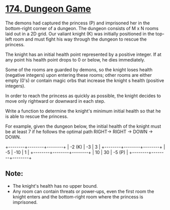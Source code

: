 [174. Dungeon Game](https://leetcode.com/problems/dungeon-game/)
===================

The demons had captured the princess (P) and imprisoned her in the
bottom-right corner of a dungeon. The dungeon consists of M x N rooms
laid out in a 2D grid. Our valiant knight (K) was initially positioned
in the top-left room and must fight his way through the dungeon
to rescue the princess.

The knight has an initial health point represented by a positive
integer. If at any point his health point drops to 0 or below,
he dies immediately.

Some of the rooms are guarded by demons, so the knight loses health
(negative integers) upon entering these rooms; other rooms are either
empty (0's) or contain magic orbs that increase the knight
s health (positive integers).

In order to reach the princess as quickly as possible, the knight
decides to move only rightward or downward in each step.

Write a function to determine the knight's minimum initial health
so that he is able to rescue the princess.

For example, given the dungeon below, the initial health of the knight
must be at least 7 if he follows the optimal path
RIGHT-> RIGHT -> DOWN -> DOWN.

+--------+--------+--------+
| -2 (K) |   -3   |    3   |
+--------+--------+--------+
| -5     |   -10  |    1   |
+--------+--------+--------+
| 10     |    30  | -5 (P) |
+--------+--------+--------+

Note:
-----
 - The knight's health has no upper bound.
 - Any room can contain threats or power-ups,
   even the first room the knight enters and
   the bottom-right room where the princess
   is imprisoned.

